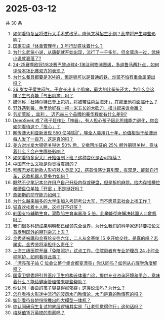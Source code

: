 # 2025-03-12

共 30 条

<!-- BEGIN ZHIHUQUESTIONS -->
<!-- 最后更新时间 Wed Mar 12 2025 09:04:04 GMT+0800 (China Standard Time) -->
1. [如何看待复旦将进行大手术式改革，降低文科招生比例？此举将产生哪些影响？](https://www.zhihu.com/question/14642125496)
1. [国家实施「体重管理年」3 年行动意味着什么？](https://www.zhihu.com/question/14520203413)
1. [为什么武侠小说，从唐朝就开始出现，流行了一千多年，但金庸热一过，武侠小说就衰落了?](https://www.zhihu.com/question/8777346102)
1. [24-25赛季欧冠1/8决赛巴黎点球4-1淘汰利物浦晋级，多纳鲁马两扑点，如何评价本场比赛双方的表现？](https://www.zhihu.com/question/14724459788)
1. [为什么餐具都要是304的，但是锅可以是普通的铁，炒菜不怕有重金属溶出吗？](https://www.zhihu.com/question/644077229)
1. [26 岁女子爱生闷气，子宫长出 8 个肌瘤，最大的比拳头还大，为什么会这样？生气真能「气出肌瘤」吗？](https://www.zhihu.com/question/14671461774)
1. [媒体称「杜特尔特已登上包机，将被带往荷兰海牙」，在那里他将面临什么？](https://www.zhihu.com/question/14706702739)
1. [野外遇到狼，手里恰好有一把一米五长的大砍刀，搏斗起来谁会赢？](https://www.zhihu.com/question/635949471)
1. [劳斯莱斯 ，宾利 ， 迈巴赫三个品牌的豪华程度有什么差别?](https://www.zhihu.com/question/31061246)
1. [DeepSeek 成了孩子赶作业「神器」，有人担心孩子因此思维能力退化，你会如何看待这个「担心」？](https://www.zhihu.com/question/12607370271)
1. [网传澳大利亚新发现 550 亿吨铁矿，够全人类用几十年，价值相当于给澳洲每人发了一百万，这是真的吗？](https://www.zhihu.com/question/14508466274)
1. [美方对加拿大钢铝关税达 50% 后，又撤回加征的 25% 额外钢铝关税，意味着什么？会产生哪些影响？](https://www.zhihu.com/question/14711155356)
1. [如何看待多家大厂开始强制下班？这种变化是否可持续？](https://www.zhihu.com/question/14587037385)
1. [中国有什么文物是你觉得震撼的？](https://www.zhihu.com/question/789374403)
1. [稚晖君发布新款人形机器人灵犀 X2，搭载情感计算引擎，有双足、能骑自行车，这款机器人竞争力如何？](https://www.zhihu.com/question/14651637288)
1. [既然不少笔记本允许用户自己升级内存或硬盘，但是拆机麻烦，给内存插槽位和硬盘位单独「开窗 」不是挺好吗？](https://www.zhihu.com/question/14389572198)
1. [詹姆斯的防守能力如何？](https://www.zhihu.com/question/38560562)
1. [为什么越来越多的大学生加入考研考公大军，而不愿意去社会上找工作？](https://www.zhihu.com/question/13907908436)
1. [猫喜欢挨着主人睡，这样好不好呀？](https://www.zhihu.com/question/661543708)
1. [韩国支持辅助生育，双胞胎生育率暴涨 5 倍，此举能彻底解决韩国人口危机吗？](https://www.zhihu.com/question/14141902233)
1. [我们很多科研成果明明都已经领先全世界，为什么我们的科学家还非要把论文首发到国外的期刊杂志上去？](https://www.zhihu.com/question/12449792735)
1. [金秀贤被曝和金赛纶交往六年，二人从金赛纶 15 岁开始交往，是真的吗？若属实，金秀贤将承担什么责任？](https://www.zhihu.com/question/14637498488)
1. [上海三级医院开展「免陪照护」试点工作，住院患者有专业护理员 24 小时全程照护，如何看待此事？](https://www.zhihu.com/question/14298400521)
1. [「漂亮孩子站 C 位会让整个组合都变漂亮」你认同吗？如何从心理学角度解释？](https://www.zhihu.com/question/13342688484)
1. [国家卫健委将引导医疗卫生机构设体重门诊，提供专业咨询环境和平台，意味着什么？能给健康管理带来哪些帮助？](https://www.zhihu.com/question/14506813749)
1. [你认同「善良的孩子容易得抑郁症」这类说法吗？为什么？](https://www.zhihu.com/question/13704924198)
1. [怎样看待火影迷中流行的波风水门殉情论，水门是真的殉情死的吗？](https://www.zhihu.com/question/11351870501)
1. [如何看待各地纷纷推出的大模型一体机？](https://www.zhihu.com/question/14069578079)
1. [你认同研究生复试的底层逻辑其实是「让老师觉得你行」这句话吗？](https://www.zhihu.com/question/14566532283)
1. [梅努值15万英镑的周薪吗？](https://www.zhihu.com/question/14422693311)
<!-- END ZHIHUQUESTIONS -->
